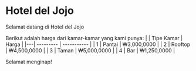 # Hotel del Jojo
Selamat datang di Hotel del Jojo

Berikut adalah harga dari kamar-kamar yang kami punya:
|   | Tipe Kamar |    Harga    |
|---| ---------  | ----------- |
| 1 | Pantai     | ₩3,000,0000 |
| 2 | Rooftop    | ₩4,500,0000 |
| 3 | Taman      | ₩5,000,0000 |
| 4 | Bar        | ₩1,250,0000 |

Selamat menginap!
